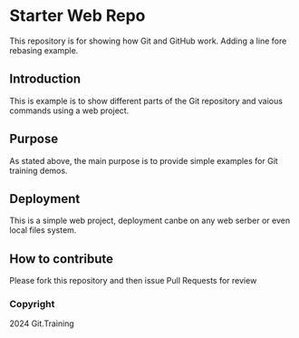 # Starter Web Repo

This repository is for showing how Git and GitHub work. Adding a line fore rebasing example.

## Introduction

This is example is to show different parts of the Git repository and vaious commands using a web project.

## Purpose

As stated above, the main purpose is to provide simple examples for Git training demos.

## Deployment

This is a simple web project, deployment canbe on any web serber or even local files system.

## How to contribute

Please fork this repository and then issue Pull Requests for review

### Copyright

2024 Git.Training